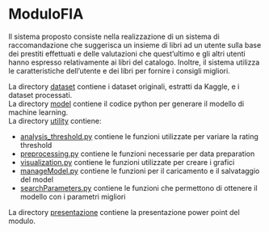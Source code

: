 # ModuloFIA
Il sistema proposto consiste nella realizzazione di un sistema di raccomandazione che suggerisca un insieme di libri ad un utente sulla base dei prestiti effettuati e delle valutazioni che quest’ultimo e gli altri utenti hanno espresso relativamente ai libri del catalogo. Inoltre, il sistema utilizza le caratteristiche dell’utente e dei libri per fornire i consigli migliori.

La directory [dataset](https://github.com/Paky29/ModuloFIA/tree/master/dataset) contiene i dataset originali, estratti da Kaggle, e i dataset processati.  
La directory [model](https://github.com/Paky29/ModuloFIA/tree/master/model) contiene il codice python per generare il modello di machine learning.  
La directory [utility](https://github.com/Paky29/ModuloFIA/tree/master/utility) contiene:  

* [analysis_threshold.py](https://github.com/Paky29/ModuloFIA/blob/master/utility/analisys_threshold.py) contiene le funzioni utilizzate per variare la rating threshold
* [preprocessing.py](https://github.com/Paky29/ModuloFIA/blob/master/utility/preprocessing.py) contiene le funzioni necessarie per data preparation
* [visualization.py](https://github.com/Paky29/ModuloFIA/blob/master/utility/visualization.py) contiene le funzioni utilizzate per creare i grafici
* [manageModel.py](https://github.com/Paky29/ModuloFIA/blob/master/utility/manageModel.py) contiene le funzioni per il caricamento e il salvataggio del model
* [searchParameters.py](https://github.com/Paky29/ModuloFIA/blob/master/utility/searchParameters.py) contiene le funzioni che permettono di ottenere il modello con i parametri migliori

La directory [presentazione](https://github.com/Paky29/ModuloFIA/tree/master/presentazione) contiene la presentazione power point del modulo.
